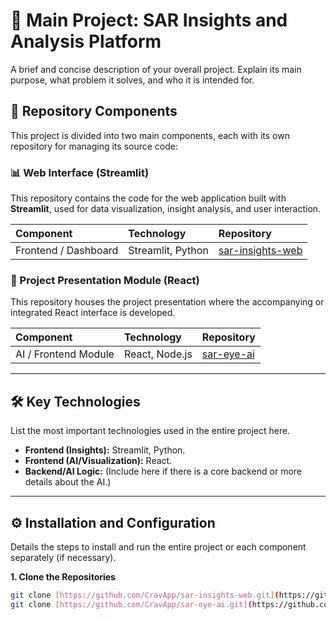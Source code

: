 # 🚀 Main Project: SAR Insights and Analysis Platform

A brief and concise description of your overall project. Explain its main purpose, what problem it solves, and who it is intended for.

## 🔗 Repository Components

This project is divided into two main components, each with its own repository for managing its source code:

### 📊 Web Interface (Streamlit)

This repository contains the code for the web application built with **Streamlit**, used for data visualization, insight analysis, and user interaction.

| Component | Technology | Repository |
| :--- | :--- | :--- |
| Frontend / Dashboard | Streamlit, Python | [sar-insights-web](https://github.com/CravApp/sar-insights-web) |

### 🧠 Project Presentation Module (React)

This repository houses the project presentation where the accompanying or integrated React interface is developed.

| Component | Technology | Repository |
| :--- | :--- | :--- |
| AI / Frontend Module | React, Node.js | [sar-eye-ai](https://github.com/CravApp/sar-eye-ai) |

---

## 🛠️ Key Technologies

List the most important technologies used in the entire project here.

* **Frontend (Insights):** Streamlit, Python.
* **Frontend (AI/Visualization):** React.
* **Backend/AI Logic:** (Include here if there is a core backend or more details about the AI.)

---

## ⚙️ Installation and Configuration

Details the steps to install and run the entire project or each component separately (if necessary).

**1. Clone the Repositories**

```bash
git clone [https://github.com/CravApp/sar-insights-web.git](https://github.com/CravApp/sar-insights-web.git)
git clone [https://github.com/CravApp/sar-eye-ai.git](https://github.com/CravApp/sar-eye-ai.git)

